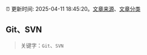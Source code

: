 :alarm_clock: 更新时间: 2025-04-11 18:45:20。[文章来源](/README.md)、[文章分类](/TAGS.md)

## Git、SVN


> 关键字：`Git`、`SVN`



